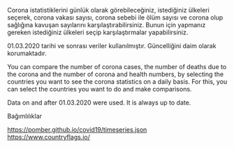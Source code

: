 Corona istatistiklerini günlük olarak görebileceğiniz, istediğiniz ülkeleri seçerek, corona vakası sayısı, corona sebebi ile ölüm sayısı ve corona olup sağlığına kavuşan sayılarını karşılaştırabilirsiniz. Bunun için yapmanız gereken istediğiniz ülkeleri seçip karşılaştırmalar yapabilirsiniz. 

01.03.2020 tarihi ve sonrası veriler kullanılmıştır. Güncelliğini daim olarak korumaktadır. 




You can compare the number of corona cases, the number of deaths due to the corona and the number of corona and health numbers, by selecting the countries you want to see the corona statistics on a daily basis. For this, you can select the countries you want to do and make comparisons.

Data on and after 01.03.2020 were used. It is always up to date.



Bağımlılıklar

https://pomber.github.io/covid19/timeseries.json
https://www.countryflags.io/
